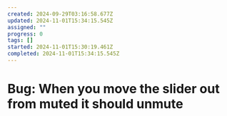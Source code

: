 ```yaml
---
created: 2024-09-29T03:16:58.677Z
updated: 2024-11-01T15:34:15.545Z
assigned: ""
progress: 0
tags: []
started: 2024-11-01T15:30:19.461Z
completed: 2024-11-01T15:34:15.545Z
---
```


# Bug: When you move the slider out from muted it should unmute
